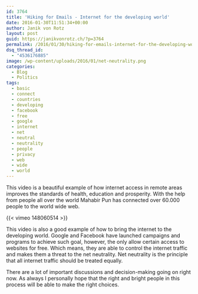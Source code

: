 ```yaml
---
id: 3764
title: 'Hiking for Emails - Internet for the developing world'
date: 2016-01-30T11:51:34+00:00
author: Janik von Rotz
layout: post
guid: https://janikvonrotz.ch/?p=3764
permalink: /2016/01/30/hiking-for-emails-internet-for-the-developing-wolrd/
dsq_thread_id:
  - "4536176885"
image: /wp-content/uploads/2016/01/net-neutrality.png
categories:
  - Blog
  - Politics
tags:
  - basic
  - connect
  - countries
  - developing
  - facebook
  - free
  - google
  - internet
  - net
  - neutral
  - neutrality
  - people
  - privacy
  - web
  - wide
  - world
---
```

This video is a beautiful example of how internet access in remote areas improves the standards of health, education and prosperity. With the help from people all over the world Mahabir Pun has connected over 60.000 people to the world wide web.

{{< vimeo 148060514 >}}

This video is also a good example of how to bring the internet to the developing world. Google and Facebook have launched campaigns and programs to achieve such goal, however, the only allow certain access to websites for free. Which means, they are able to control the internet traffic and makes them a threat to the net neutrality. Net neutrality is the principle that all internet traffic should be treated equally.

There are a lot of important discussions and decision-making going on right now. As always I personally hope that the right and bright people in this process will be able to make the right choices.